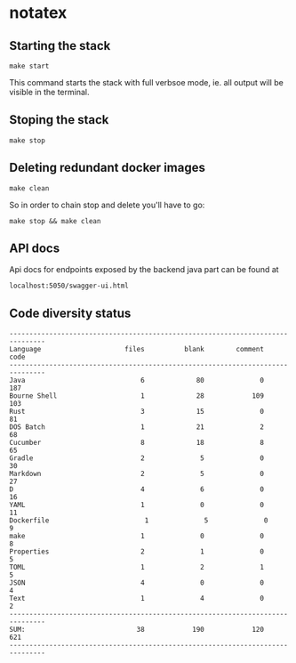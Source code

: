 # notatex
## Starting the stack
```terminal
make start
```
This command starts the stack with full verbsoe mode, ie. all output will be visible in the terminal.
## Stoping the stack
```terminal
make stop
```
## Deleting redundant docker images
```terminal
make clean
```
So in order to chain stop and delete you'll have to go:
```terminal
make stop && make clean
```

## API docs
Api docs for endpoints exposed by the backend java part can be found at
```
localhost:5050/swagger-ui.html
```

## Code diversity status
```
-------------------------------------------------------------------------------
Language                     files          blank        comment           code
-------------------------------------------------------------------------------
Java                             6             80              0            187
Bourne Shell                     1             28            109            103
Rust                             3             15              0             81
DOS Batch                        1             21              2             68
Cucumber                         8             18              8             65
Gradle                           2              5              0             30
Markdown                         2              5              0             27
D                                4              6              0             16
YAML                             1              0              0             11
Dockerfile                        1              5              0              9
make                             1              0              0              8
Properties                       2              1              0              5
TOML                             1              2              1              5
JSON                             4              0              0              4
Text                             1              4              0              2
-------------------------------------------------------------------------------
SUM:                            38            190            120            621
-------------------------------------------------------------------------------
```
